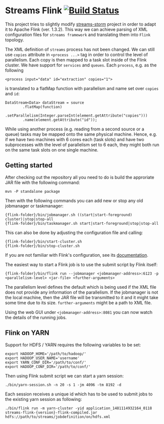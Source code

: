 # Streams Flink [![Build Status](https://travis-ci.org/alexeyegorov/streams-flink.svg?branch=master)](https://travis-ci.org/alexeyegorov/streams-flink)

This project tries to slightly modify [streams-storm](https://bitbucket.org/cbockermann/streams-storm) project in order to adapt it to Apache Flink (ver. 1.3.2). 
This way we can achieve parsing of XML configuration files for ``streams framework`` and translating them into ``Flink`` topology.

The XML definition of ``streams`` process has not been changed.
We can still use ``copies`` attribute in ``<process ...>`` tag in order to control the level of parallelism.
Each copy is then mapped to a task slot inside of the Flink cluster.
We have support for ``services`` and ``queues``. 
Each ``process``, e.g. as the following
```
<process input="data" id="extraction" copies="1">
```

is translated to a flatMap function with parallelism and name set over ``copies`` and ``id``:

```
DataStream<Data> dataStream = source
		.flatMap(function)
        .setParallelism(Integer.parseInt(element.getAttribute("copies")))
        .name(element.getAttribute("id"));
```

While using another process (e.g. reading from a second source or a queue) tasks may be mapped onto the same physical machine.
Hence, e.g. if we have two machines with 6 cores each (task slots) and have two subprocesses with the level of parallelism set to 6 each, they might both run on the same task slots on one single machine. 

## Getting started

After checking out the repository all you need to do is build the approriate JAR file with the following command:

```
mvn -P standalone package
```

Then with the following commands you can add new or stop any old jobmanager or taskmanager:

```
{flink-folder}/bin/jobmanager.sh ((start|start-foreground) cluster)|stop|stop-all
{flink-folder}/bin/taskmanager.sh start|start-foreground|stop|stop-all
```

This can also be done by adjusting the configuration file and calling:

```
{flink-folder}/bin/start-cluster.sh
{flink-folder}/bin/stop-cluster.sh
```

If you are not familiar with Flink's configuration, see its [documentation](https://ci.apache.org/projects/flink/flink-docs-release-1.3/setup/cluster_setup.html).

The easiest way to start a Flink job is to use the submit script by Flink itself:

```
{flink-folder}/bin/flink run --jobmanager <jobmanager-address>:6123 -p <parallelism-level> <jar-file> <further-arguments>
```

The parallelism level defines the default which is being used if the XML file does not provide any information of the parallelism.
If the jobmanager is not the local machine, then the JAR file will be transmitted to it and it might take some time due to its size.
`further-arguments` might be a path to XML file.

Using the web GUI under `<jobmanager-address>:8081` you can now watch the details of the running jobs.

## Flink on YARN

Support for HDFS / YARN requires the following variables to be set:

```
export HADOOP_HOME='/path/to/hadoop/'
export HADOOP_USER_NAME='username'
export YARN_CONF_DIR='/path/to/conf/'
export HADOOP_CONF_DIR='/path/to/conf/'
```

Then using Flink submit script we can start a yarn session:

```
./bin/yarn-session.sh -n 20 -s 1 -jm 4096 -tm 8192 -d
```

Each session receives a unique id which has to be used to submit jobs to the existing yarn session as following:

```
./bin/flink run -m yarn-cluster -yid application_1481114932164_0118 streams-flink-{version}-flink-compiled.jar hdfs://path/to/streams/jobdefinition/on/hdfs.xml
```
